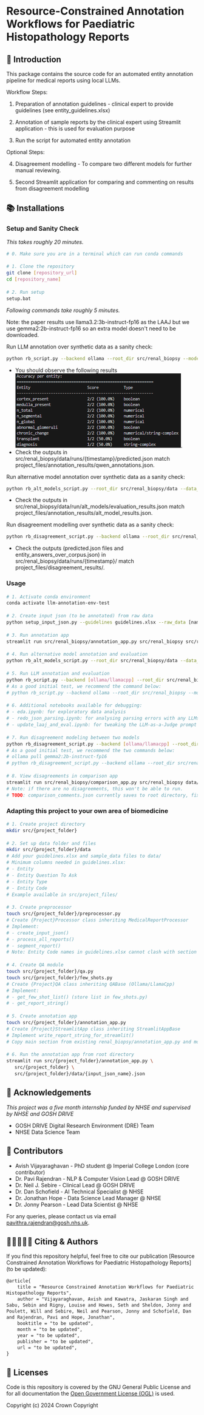 # Resource-Constrained Annotation Workflows for Paediatric Histopathology Reports

## 🚀 Introduction

This package contains the source code for an automated entity annotation pipeline for medical reports using local LLMs. 

Workflow Steps:

1. Preparation of annotation guidelines - clinical expert to provide guidelines (see entity_guidelines.xlsx)

2. Annotation of sample reports by the clinical expert using Streamlit application - this is used for evaluation purpose

3. Run the script for automated entity annotation

Optional Steps:

4. Disagreement modelling - To compare two different models for further manual reviewing.

5. Second Streamlit application for comparing and commenting on results from disagreement modelling


## 📚 Installations

### Setup and Sanity Check

*This takes roughly 20 minutes.*

```bash
# 0. Make sure you are in a terminal which can run conda commands

# 1. Clone the repository
git clone [repository_url]
cd [repository_name]

# 2. Run setup
setup.bat
```

*Following commands take roughly 5 minutes.*

Note: the paper results use llama3.2:3b-instruct-fp16 as the LAAJ but we use gemma2:2b-instruct-fp16 so an extra model doesn't need to be downloaded.

Run LLM annotation over synthetic data as a sanity check:
```bash
python rb_script.py --backend ollama --root_dir src/renal_biopsy --model_name qwen2.5:1.5b-instruct-fp16 --n_shots 2 --n_prototype 2 --include_guidelines --raw_data synthetic_data.xlsx --annotated_reports synthetic_annotations.json
```
- You should observe the following results ![alt text](project_files/synthetic_results.png).
- Check the outputs in src/renal_biopsy/data/runs/{timestamp}/predicted.json match project_files/annotation_results/qwen_annotations.json.


Run alternative model annotation over synthetic data as a sanity check:
```bash
python rb_alt_models_script.py --root_dir src/renal_biopsy/data --data_file synthetic_data.xlsx --annotated_reports_file synthetic_annotations.json --output_dir src/renal_biopsy/data/runs/alt_models
```
- Check the outputs in src/renal_biopsy/data/run/alt_models/evaluation_results.json match project_files/annotation_results/alt_model_results.json.

Run disagreement modelling over synthetic data as a sanity check:
```bash
python rb_disagreement_script.py --backend ollama --root_dir src/renal_biopsy --model_1_name qwen2.5:1.5b-instruct-fp16 --model_2_name gemma2:2b-instruct-fp16 --n_shots 2 --n_prototype 2 --disagreement_threshold 0.2 --include_guidelines --raw_data synthetic_data.xlsx
```
- Check the outputs (predicted.json files and entity_answers_over_corpus.json) in src/renal_biopsy/data/runs/{timestamp}/ match project_files/disagreement_results/.


### Usage

```bash
# 1. Activate conda environment
conda activate llm-annotation-env-test

# 2. Create input json (to be annotated) from raw data
python setup_input_json.py --guidelines guidelines.xlsx --raw_data [name of raw data]

# 3. Run annotation app
streamlit run src/renal_biopsy/annotation_app.py src/renal_biopsy src/renal_biopsy/data/real_input.json

# 4. Run alternative model annotation and evaluation
python rb_alt_models_script.py --root_dir src/renal_biopsy/data --data_file [raw report data] --annotated_reports_file [annotated data] --output_dir [output directory to save results]

# 5. Run LLM annotation and evaluation
python rb_script.py --backend [ollama/llamacpp] --root_dir src/renal_biopsy --model_name [model_name] --n_shots [n_few_shot_samples] --n_prototype [n_annotated_samples] --include_guidelines --raw_data [raw report data] --annotated_reports [annotated data]
# As a good initial test, we recommend the command below:
# python rb_script.py --backend ollama --root_dir src/renal_biopsy --model_name qwen2.5:1.5b-instruct-fp16 --n_shots 1 --n_prototype 1 --include_guidelines

# 6. Additional notebooks available for debugging:
# - eda.ipynb: for exploratory data analysis
# - redo_json_parsing.ipynb: for analysing parsing errors with any LLMs
# - update_laaj_and_eval.ipynb: for tweaking the LLM-as-a-Judge prompt and subsequently redoing the evaluation.

# 7. Run disagreement modeling between two models 
python rb_disagreement_script.py --backend [ollama/llamacpp] --root_dir src/renal_biopsy --model_1_name [model_1_name] --model_2_name [model_2_name] --n_shots [n_few_shot_samples] --n_prototype [n_annotated_samples] --disagreement_threshold [threshold] --include_guidelines --raw_data [raw report data]
# As a good initial test, we recommend the two commands below:
# ollama pull gemma2:2b-instruct-fp16
# python rb_disagreement_script.py --backend ollama --root_dir src/renal_biopsy --model_1_name qwen2.5:1.5b-instruct-fp16 --model_2_name gemma2:2b-instruct-fp16 --n_shots 1 --n_prototype 1 --disagreement_threshold 0.3 --include_guidelines

# 8. View disagreements in comparison app
streamlit run src/renal_biopsy/comparison_app.py src/renal_biopsy data/runs/{timestamp} [n_annotated_samples]
# Note: if there are no disagreements, this won't be able to run.
# TODO: comparison_comments.json currently saves to root directory, fix to save in timestamped folder.
```

### Adapting this project to your own area of biomedicine

```bash
# 1. Create project directory
mkdir src/{project_folder}

# 2. Set up data folder and files
mkdir src/{project_folder}/data
# Add your guidelines.xlsx and sample_data files to data/
# Minimum columns needed in guidelines.xlsx:
# - Entity
# - Entity Question To Ask  
# - Entity Type
# - Entity Code
# Example available in src/project_files/

# 3. Create preprocessor
touch src/{project_folder}/preprocessor.py
# Create {Project}Processor class inheriting MedicalReportProcessor
# Implement:
# - create_input_json()
# - process_all_reports() 
# - segment_report()
# Note: Entity Code names in guidelines.xlsx cannot clash with section headings you need to extract in segment_report()

# 4. Create QA module
touch src/{project_folder}/qa.py
touch src/{project_folder}/few_shots.py
# Create {Project}QA class inheriting QABase (Ollama/LlamaCpp)
# Implement:
# - get_few_shot_list() (store list in few_shots.py)
# - get_report_string()

# 5. Create annotation app
touch src/{project_folder}/annotation_app.py
# Create {Project}StreamlitApp class inheriting StreamlitAppBase
# Implement write_report_string_for_streamlit()
# Copy main section from existing renal_biopsy/annotation_app.py and modify it to suit your project

# 6. Run the annotation app from root directory
streamlit run src/{project_folder}/annotation_app.py \
   src/{project_folder} \
   src/{project_folder}/data/{input_json_name}.json
```

##  🤝 Acknowledgements
*This project was a five month internship funded by NHSE and supervised by NHSE and GOSH DRIVE*
* GOSH DRIVE Digital Research Environment (DRE) Team
* NHSE Data Science Team

##  🤝 Contributors
* Avish Vijayaraghavan - PhD student @ Imperial College London (core contributor)
* Dr. Pavi Rajendran - NLP & Computer Vision Lead @ GOSH DRIVE
* Dr. Neil J. Sebire - Clinical Lead @ GOSH DRIVE
* Dr. Dan Schofield - AI Technical Specialist @ NHSE
* Dr. Jonathan Hope - Data Science Lead Manager @ NHSE
* Dr. Jonny Pearson - Lead Data Scientist @ NHSE

For any queries, please contact us via email pavithra.rajendran@gosh.nhs.uk.

##  🧑🏽‍🤝‍🧑🏽 Citing & Authors

If you find this repository helpful, feel free to cite our publication [Resource Constrained Annotation Workflows for Paediatric Histopathology Reports](to be updated):

```
@article{
    title = "Resource Constrained Annotation Workflows for Paediatric Histopathology Reports",
    author = "Vijayaraghavan, Avish and Kawatra, Jaskaran Singh and Sabu, Sebin and Rigny, Louise and Howes, Seth and Sheldon, Jonny and Poulett, Will and Sebire, Neil and Pearson, Jonny and Schofield, Dan and Rajendran, Pavi and Hope, Jonathan",
    booktitle = "to be updated",
    month = "to be updated",
    year = "to be updated",
    publisher = "to be updated",
    url = "to be updated",
}
```

## 📃 Licenses

Code is this repository is covered by the GNU General Public License and for all documentation the [Open Government License (OGL)](https://www.nationalarchives.gov.uk/doc/open-government-licence/version/3/) is used.

Copyright (c) 2024 Crown Copyright